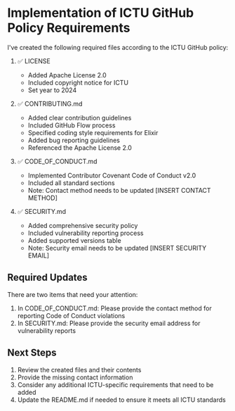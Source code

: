 # Implementation of ICTU GitHub Policy Requirements

I've created the following required files according to the ICTU GitHub policy:

1. ✅ LICENSE
   - Added Apache License 2.0
   - Included copyright notice for ICTU
   - Set year to 2024

2. ✅ CONTRIBUTING.md
   - Added clear contribution guidelines
   - Included GitHub Flow process
   - Specified coding style requirements for Elixir
   - Added bug reporting guidelines
   - Referenced the Apache License 2.0

3. ✅ CODE_OF_CONDUCT.md
   - Implemented Contributor Covenant Code of Conduct v2.0
   - Included all standard sections
   - Note: Contact method needs to be updated [INSERT CONTACT METHOD]

4. ✅ SECURITY.md
   - Added comprehensive security policy
   - Included vulnerability reporting process
   - Added supported versions table
   - Note: Security email needs to be updated [INSERT SECURITY EMAIL]

## Required Updates
There are two items that need your attention:
1. In CODE_OF_CONDUCT.md: Please provide the contact method for reporting Code of Conduct violations
2. In SECURITY.md: Please provide the security email address for vulnerability reports

## Next Steps
1. Review the created files and their contents
2. Provide the missing contact information
3. Consider any additional ICTU-specific requirements that need to be added
4. Update the README.md if needed to ensure it meets all ICTU standards 